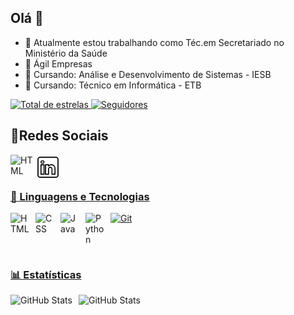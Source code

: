 ## Olá 👋

- 🔭 Atualmente estou trabalhando como Téc.em Secretariado no Ministério da Saúde
- 🏢 Ágil Empresas 
- 🌱 Cursando: Análise e Desenvolvimento de Sistemas - IESB
- 🌱 Cursando: Técnico em Informática - ETB
  

<p align="left">
     <a href="https://github.com/DaviMotaDev?tab=repositories&sort=stargazers">
        <img 
            alt="Total de estrelas" 
            title="Total de estrelas GitHub" 
            src="https://custom-icon-badges.demolab.com/github/stars/DaviMotaDev?color=55960c&style=for-the-badge&labelColor=488207&logo=star&label=estrelas"
        />
    </a>
    <a href="https://github.com/DaviMotaDev?tab=followers">
        <img 
            alt="Seguidores" 
            title="Me siga no GitHub" 
            src="https://custom-icon-badges.demolab.com/github/followers/DaviMotaDev?color=236ad3&labelColor=1155ba&style=for-the-badge&logo=github&label=Seguidores&logoColor=white"
        />
    </a>
</p>

## 📱Redes Sociais

<a href="https://www.instagram.com/Jhonatan Peelé/">   
     <img 
         align="left" 
         alt="HTML"
         title="Instagram" 
         width="40px"
         src="https://github.com/user-attachments/assets/a2b7e763-1fc3-4d43-a5c7-b23fa2e78372" 
     />
<a href=https://www.linkedin.com/in/jhonatan-jheyson-a942b133b?utm_source=share&utm_campaign=share_via&utm_content=profile&utm_medium=ios_app">   
     <img 
         align="left" 
         alt="LinkedIn"
         title="LinkedIn" 
         width="40px"
         src="linkedin.svg"
     />
     
<br/>
<br/>


### 🤖 Linguagens e Tecnologias

<img 
    align="left" 
    alt="HTML"
    title="HTML" 
    width="30px" 
    style="padding-right: 10px;" 
    src="https://cdn.jsdelivr.net/gh/devicons/devicon@latest/icons/html5/html5-original.svg" 
/>
<img 
    align="left" 
    alt="CSS" 
    title="CSS"
    width="30px" 
    style="padding-right: 10px;" 
    src="https://cdn.jsdelivr.net/gh/devicons/devicon@latest/icons/css3/css3-original.svg" 
/>
<img 
    align="left" 
    alt="Java" 
    title="Java"
    width="30px" 
    style="padding-right: 10px;" 
    src="https://cdn.jsdelivr.net/gh/devicons/devicon@latest/icons/java/java-original.svg" 
/>
<img 
    align="left" 
    alt="Python" 
    title="Python"
    width="30px" 
    style="padding-right: 10px;" 
    src="https://cdn.jsdelivr.net/gh/devicons/devicon@latest/icons/python/python-original.svg" 
/>
<img 
     aling="left"
     alt="Git"
     title="Git"
     width="30px"
     style="padding-right: 10px"
     src="https://git-scm.com/images/logos/downloads/Git-Icon-1788C.svg"
/>

<br/>
<br/>

### 📊 Estatísticas

<p>
  <img 
    align="left" 
    alt="GitHub Stats" 
    height="190" 
    style="padding-right: 10px;" 
    src="https://github-readme-stats.vercel.app/api?username=Jhon-2024&show_icons=true&theme=tokyonight&include_all_commits=true&locale=pt-br" 
  />
  <img 
      align="left" 
      alt="GitHub Stats" 
      height="190" 
      src="https://github-readme-stats.vercel.app/api/top-langs/?username=Jhon-2024&theme=tokyonight&layout=compact&custom_title=Tecnologias&langs_count=9&include_all_commits=true" 
  />

</p>
